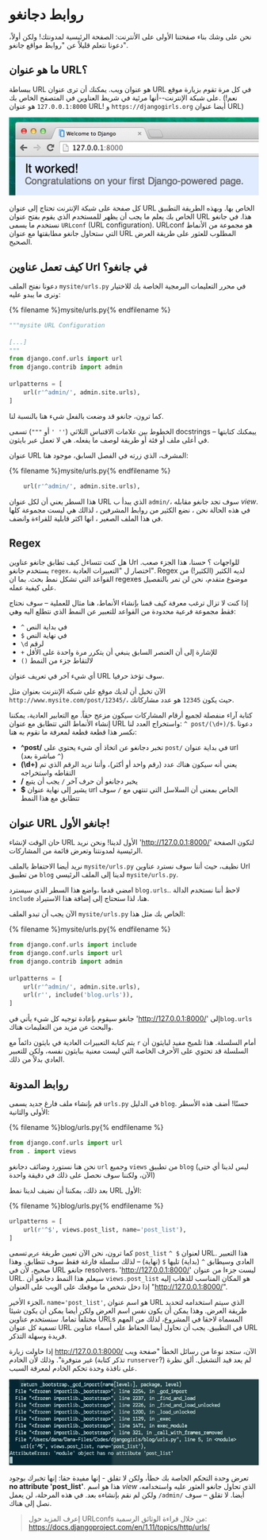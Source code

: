 # روابط دجانغو

نحن على وشك بناء صفحتنا الأولى على الأنترنت: الصفحة الرئيسية لمدونتك! ولكن أولاً، دعونا نتعلم قليلاً عن "روابط مواقع جانغو".

## ما هو عنوان URL؟

ببساطة URL هو عنوان ويب. يمكنك أن ترى عنوان URL في كل مرة تقوم بزيارة موقع على شبكة الإنترنت--أنها مرئية في شريط العناوين في المتصفح الخاص بك. (نعم! `127.0.0.1:8000` هو عنوان URL! و `https://djangogirls.org` أيضا عنوان URL)

![عنوان Url](images/url.png)

كل صفحة على شبكة الإنترنت تحتاج إلى عنوان URL الخاص بها. وبهذه الطريقة التطبيق الخاص بك يعلم ما يجب أن يظهر للمستخدم الذي يقوم بفتح عنوان URL هذا. في جانغو نستخدم ما يسمى `URLconf` (URL configuration). URLconf هو مجموعة من الأنماط التي ستحاول جانغو مطابقتها مع عنوان URL المطلوب للعثور على طريقة العرض الصحيح.

## كيف تعمل عناوين Url في جانغو؟

دعونا نفتح الملف `mysite/urls.py` في محرر التعليمات البرمجية الخاصة بك للاختيار ونرى ما يبدو عليه:

{% filename %}mysite/urls.py{% endfilename %}

```python
"""mysite URL Configuration

[...]
"""
from django.conf.urls import url
from django.contrib import admin

urlpatterns = [
    url(r'^admin/', admin.site.urls),
]
```

كما ترون، جانغو قد وضعت بالفعل شيء هنا بالنسبة لنا.

الخطوط بين علامات الاقتباس الثلاثي (`'' '` أو `"""`) تسمى docstrings – ييمكنك كتابتها في أعلى ملف أو فئة أو طريقة لوصف ما يفعله. هي لا تعمل عبر بايثون.

عنوان URL المشرف، الذي زرته في الفصل السابق، موجود هنا:

{% filename %}mysite/urls.py{% endfilename %}

```python
    url(r'^admin/', admin.site.urls),
```

هذا السطر يعني أن لكل عنوان URL الذي يبدأ ب `admin/`، سوف تجد جانغو مقابله *view*. في هذه الحالة نحن ، نضع الكثير من روابط المشرفين ، لذالك هي ليست مجموعة كلها في هذا الملف الصغير ، انها اكثر قابلية للقراءة وانضف.

## Regex

هل كنت تتساءل كيف تطابق جانغو عناوين Url للواجهات ؟ حسنا، هذا الجزء صعب. يستخدم جانغو `regex`، اختصار ل "التعبيرات العادية". Regex لديه الكثير (الكثير!) من القواعد التي تشكل نمط بحث. بما ان regexes موضوع متقدم، نحن لن تمر بالتفصيل على كيفية عمله.

إذا كنت لا تزال ترغب معرفة كيف قمنا بإنشاء الأنماط، هنا مثال للعملية – سوف نحتاج فقط مجموعة فرعية محدودة من القواعد للتعبير عن النمط الذي نتطلع اليه وهي:

* `^` في بداية النص
* `$` في نهاية النص
* `\d` لرقم
* `+` للإشارة إلى أن العنصر السابق ينبغي أن يتكرر مرة واحدة على الأقل
* `()` لالتقاط جزء من النمط

أي شيء آخر في تعريف عنوان URL سوف تؤخذ حرفيا.

الآن تخيل أن لديك موقع على شبكة الإنترنت بعنوان مثل `http://www.mysite.com/post/12345/`، حيث يكون `12345` هو عدد مشاركاتك.

كتابة آراء منفصلة لجميع أرقام المشاركات سيكون مزعج حقاً. مع التعابير العادية، يمكننا إنشاء الأنماط التي تتطابق مع عنوان URL واستخراج العدد لنا: `^ post/(\d+)/$`. دعونا نكسر هذا قطعة قطعة لمعرفة ما نقوم به هنا:

* **^post/** تخبر دجانغو عن اتخاذ أي شيء يحتوي على `post/` في بداية عنوان url (مباشرة بعد `^`)
* **(\d+)** يعني أنه سيكون هناك عدد (رقم واحد أو أكثر)، وأننا نريد الرقم الذي تم التقاطه واستخراجه
* **/** يخبر دجانغو أن حرف آخر `/` يجب أن يتبع
* **$** يشير إلى نهاية عنوان url الخاص بمعنى أن السلاسل التي تنتهي مع `/` سوف تتطابق مع هذا النمط

## عنوان URL جانغو الأول!

حان الوقت لإنشاء URL الأول لدينا! ونحن نريد 'http://127.0.0.1:8000/' لتكون الصفحة الرئيسية لمدونتنا وتعرض قائمة من المشاركات.

نريد أيضا الاحتفاظ بالملف `mysite/urls.py` نظيف، حيث أننا سوف نسترد عناوين Url من تطبيق `blog` لدينا إلى الملف الرئيسي `mysite/urls.py`.

امضي قدما ،واضع هذا السطر الذي سيسترد `blog.urls`.. لاحظ أننا نستخدم الدالة `include` هنا، لذا ستحتاج إلى إضافة هذا الاستيراد.

الآن يجب أن تبدو الملف `mysite/urls.py` الخاص بك مثل هذا:

{% filename %}mysite/urls.py{% endfilename %}

```python
from django.conf.urls import include
from django.conf.urls import url
from django.contrib import admin

urlpatterns = [
    url(r'^admin/', admin.site.urls),
    url(r'', include('blog.urls')),
]
```

جانغو سيقوم بإعادة توجيه كل شيء يأتي في 'http://127.0.0.1:8000/' إلى`blog.urls` والبحث عن مزيد من التعليمات هناك.

يتم كتابة التعبيرات العادية في بايثون دائماً مع `r` أمام السلسلة. هذا تلميح مفيد لبايثون أن السلسلة قد تحتوي على الأحرف الخاصة التي ليست معنية ببايثون نفسه، ولكن للتعبير العادي بدلاً من ذلك.

## روابط المدونة

قم بإنشاء ملف فارغ جديد يسمى `urls.py` في الدليل `blog`. حسنًا! أضف هذه الأسطر الأولى والثانية:

{% filename %}blog/urls.py{% endfilename %}

```python
from django.conf.urls import url
from . import views
```

نحن هنا نستورد وضائف دجانغو `url` وجميع `views` من تطبيق `blog` (ليس لدينا أي حتى الآن، ولكننا سوف نحصل على ذلك في دقيقة واحدة)

بعد ذلك، يمكننا أن نضيف لدينا نمط URL الأول:

{% filename %}blog/urls.py{% endfilename %}

```python
urlpatterns = [
    url(r'^$', views.post_list, name='post_list'),
]
```

كما ترون، نحن الآن تعيين طريقة `عرض` تسمى `post_list` `^ $` لعنوان URL. هذا التعبير العادي وسيطابق `^` (بداية) تليها `$` (نهاية) – لذلك سلسلة فارغة فقط سوف تتطابق. وهذا صحيح، لأن في URL جانغو resolvers، 'http://127.0.0.1:8000/' ليست جزءا من عنوان URL. سيعلم هذا النمط دجانغو أن `views.post_list` هو المكان المناسب للذهاب إليه إذا دخل شخص ما موقعك على الويب على العنوان "http://127.0.0.1:8000/".

الجزء الأخير، `name='post_list'`, هو اسم عنوان URL الذي سيتم استخدامه لتحديد طريقة العرض. وهذا يمكن أن يكون نفس اسم العرض ولكن أيضا يمكن أن يكون شيئا مختلفاً تماما. سنستخدم عناوين URLs المسماة لاحقا في المشروع، لذلك من المهم تسمية كل عنوان URL في التطبيق. يجب أن نحاول أيضا الحفاظ على أسماء عناوين URL فريدة وسهلة التذكر.

إذا حاولت زيارة http://127.0.0.1:8000/ الآن، ستجد نوعا من رسائل الخطأ "صفحة ويب غير متوفرة". وذلك لأن الخادم (تذكر كتابة `runserver`?) لم يعد قيد التشغيل. ألق نظرة على نافذة وحدة تحكم الخادم لمعرفة السبب.

![خطأ](images/error1.png)

تعرض وحدة التحكم الخاصة بك خطأ، ولكن لا تقلق - إنها مفيدة حقا: إنها تخبرك بوجود **no attribute 'post_list'**. هذا هو اسم *view* الذي تحاول جانغو العثور عليه واستخدامه، ولكن لم نقم بإنشاءه بعد. في هذه المرحلة، لن يعمل `/admin/` أيضا. لا تقلق – سوف نصل إلى هناك.

> إعرف المزيد حول URLconfs من خلال قراءة الوثائق الرسمية: https://docs.djangoproject.com/en/1.11/topics/http/urls/